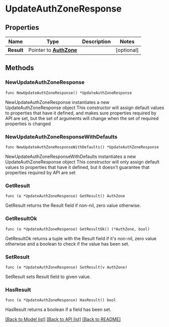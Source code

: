 # UpdateAuthZoneResponse

## Properties

Name | Type | Description | Notes
------------ | ------------- | ------------- | -------------
**Result** | Pointer to [**AuthZone**](AuthZone.md) |  | [optional] 

## Methods

### NewUpdateAuthZoneResponse

`func NewUpdateAuthZoneResponse() *UpdateAuthZoneResponse`

NewUpdateAuthZoneResponse instantiates a new UpdateAuthZoneResponse object
This constructor will assign default values to properties that have it defined,
and makes sure properties required by API are set, but the set of arguments
will change when the set of required properties is changed

### NewUpdateAuthZoneResponseWithDefaults

`func NewUpdateAuthZoneResponseWithDefaults() *UpdateAuthZoneResponse`

NewUpdateAuthZoneResponseWithDefaults instantiates a new UpdateAuthZoneResponse object
This constructor will only assign default values to properties that have it defined,
but it doesn't guarantee that properties required by API are set

### GetResult

`func (o *UpdateAuthZoneResponse) GetResult() AuthZone`

GetResult returns the Result field if non-nil, zero value otherwise.

### GetResultOk

`func (o *UpdateAuthZoneResponse) GetResultOk() (*AuthZone, bool)`

GetResultOk returns a tuple with the Result field if it's non-nil, zero value otherwise
and a boolean to check if the value has been set.

### SetResult

`func (o *UpdateAuthZoneResponse) SetResult(v AuthZone)`

SetResult sets Result field to given value.

### HasResult

`func (o *UpdateAuthZoneResponse) HasResult() bool`

HasResult returns a boolean if a field has been set.


[[Back to Model list]](../README.md#documentation-for-models) [[Back to API list]](../README.md#documentation-for-api-endpoints) [[Back to README]](../README.md)


